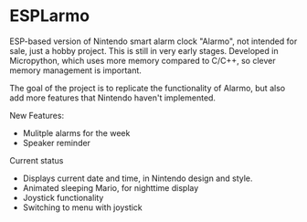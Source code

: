 # ESPLarmo

ESP-based version of Nintendo smart alarm clock "Alarmo", not intended for sale, just a hobby project. This is still in very early stages.
Developed in Micropython, which uses more memory compared to C/C++, so clever memory management is important.

The goal of the project is to replicate the functionality of Alarmo, but also add more features that Nintendo haven't implemented.

New Features:
* Mulitple alarms for the week
* Speaker reminder


Current status
* Displays current date and time, in Nintendo design and style.
* Animated sleeping Mario, for nighttime display
* Joystick functionality
* Switching to menu with joystick
